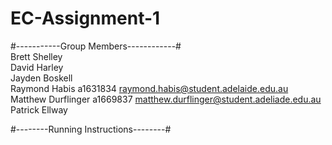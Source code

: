 # EC-Assignment-1

#-----------Group Members------------#\
Brett Shelley\
David Harley\
Jayden Boskell\
Raymond Habis        a1631834  raymond.habis@student.adelaide.edu.au \
Matthew Durflinger   a1669837  matthew.durflinger@student.adeliade.edu.au \
Patrick Ellway

#--------Running Instructions--------#
